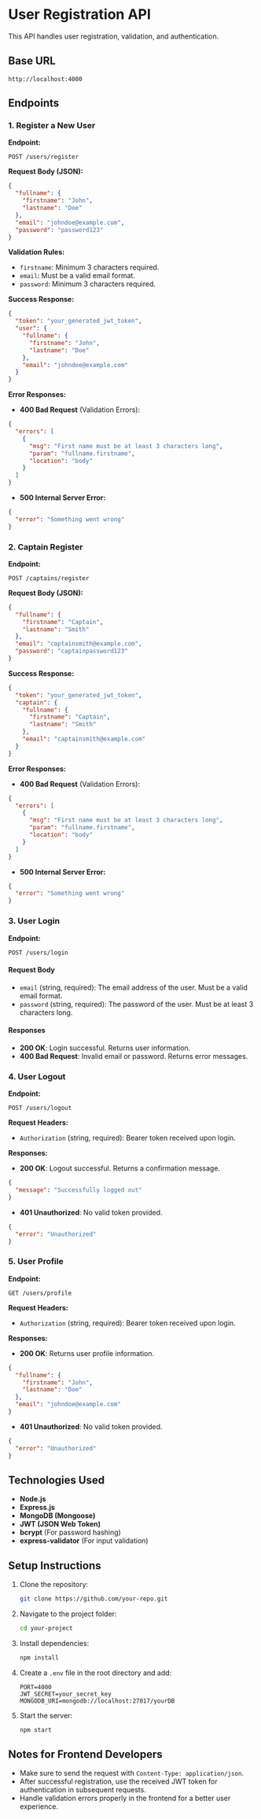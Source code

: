 # User Registration API

This API handles user registration, validation, and authentication.

## Base URL
```
http://localhost:4000
```

## Endpoints

### 1. Register a New User
**Endpoint:**
```
POST /users/register
```

**Request Body (JSON):**
```json
{
  "fullname": {
    "firstname": "John",
    "lastname": "Doe"
  },
  "email": "johndoe@example.com",
  "password": "password123"
}
```

**Validation Rules:**
- `firstname`: Minimum 3 characters required.
- `email`: Must be a valid email format.
- `password`: Minimum 3 characters required.

**Success Response:**
```json
{
  "token": "your_generated_jwt_token",
  "user": {
    "fullname": {
      "firstname": "John",
      "lastname": "Doe"
    },
    "email": "johndoe@example.com"
  }
}
```

**Error Responses:**
- **400 Bad Request** (Validation Errors):
```json
{
  "errors": [
    {
      "msg": "First name must be at least 3 characters long",
      "param": "fullname.firstname",
      "location": "body"
    }
  ]
}
```

- **500 Internal Server Error:**
```json
{
  "error": "Something went wrong"
}
```

### 2. Captain Register
**Endpoint:**
```
POST /captains/register
```

**Request Body (JSON):**
```json
{
  "fullname": {
    "firstname": "Captain",
    "lastname": "Smith"
  },
  "email": "captainsmith@example.com",
  "password": "captainpassword123"
}
```

**Success Response:**
```json
{
  "token": "your_generated_jwt_token",
  "captain": {
    "fullname": {
      "firstname": "Captain",
      "lastname": "Smith"
    },
    "email": "captainsmith@example.com"
  }
}
```

**Error Responses:**
- **400 Bad Request** (Validation Errors):
```json
{
  "errors": [
    {
      "msg": "First name must be at least 3 characters long",
      "param": "fullname.firstname",
      "location": "body"
    }
  ]
}
```

- **500 Internal Server Error:**
```json
{
  "error": "Something went wrong"
}
```

### 3. User Login
**Endpoint:**
```
POST /users/login
```

#### Request Body

- `email` (string, required): The email address of the user. Must be a valid email format.
- `password` (string, required): The password of the user. Must be at least 3 characters long.

#### Responses

- **200 OK**: Login successful. Returns user information.
- **400 Bad Request**: Invalid email or password. Returns error messages.

### 4. User Logout
**Endpoint:**
```
POST /users/logout
```

**Request Headers:**
- `Authorization` (string, required): Bearer token received upon login.

**Responses:**
- **200 OK**: Logout successful. Returns a confirmation message.
```json
{
  "message": "Successfully logged out"
}
```
- **401 Unauthorized**: No valid token provided.
```json
{
  "error": "Unauthorized"
}
```

### 5. User Profile
**Endpoint:**
```
GET /users/profile
```

**Request Headers:**
- `Authorization` (string, required): Bearer token received upon login.

**Responses:**
- **200 OK**: Returns user profile information.
```json
{
  "fullname": {
    "firstname": "John",
    "lastname": "Doe"
  },
  "email": "johndoe@example.com"
}
```
- **401 Unauthorized**: No valid token provided.
```json
{
  "error": "Unauthorized"
}
```

## Technologies Used
- **Node.js**
- **Express.js**
- **MongoDB (Mongoose)**
- **JWT (JSON Web Token)**
- **bcrypt** (For password hashing)
- **express-validator** (For input validation)

## Setup Instructions
1. Clone the repository:
   ```bash
   git clone https://github.com/your-repo.git
   ```
2. Navigate to the project folder:
   ```bash
   cd your-project
   ```
3. Install dependencies:
   ```bash
   npm install
   ```
4. Create a `.env` file in the root directory and add:
   ```
   PORT=4000
   JWT_SECRET=your_secret_key
   MONGODB_URI=mongodb://localhost:27017/yourDB
   ```
5. Start the server:
   ```bash
   npm start
   ```

## Notes for Frontend Developers
- Make sure to send the request with `Content-Type: application/json`.
- After successful registration, use the received JWT token for authentication in subsequent requests.
- Handle validation errors properly in the frontend for a better user experience.


